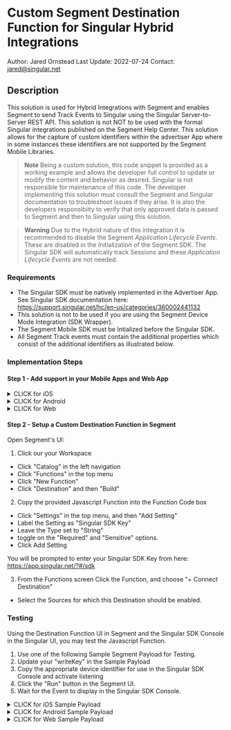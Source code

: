 # Custom Segment Destination Function for Singular Hybrid Integrations
Author: Jared Ornstead
Last Update: 2022-07-24
Contact: jared@singular.net

## Description
This solution is used for Hybrid Integrations with Segment and enables Segment to send Track Events to Singular using the Singular Server-to-Server REST API. This solution is not NOT to be used with the formal Singular integrations published on the Segment Help Center. This solution allows for the capture of custom identifiers within the advertiser App where in some instances these identifiers are not supported by the Segment Mobile Libraries. 

> **Note**
> Being a custom solution, this code snippet is provided as a working example and allows the developer full control to update or modify the content and behavior as desired. Singular is not responsible for maintenance of this code. The developer implementing this solution must consult the Segment and Singular documentation to troubleshoot issues if they arise. It is also the developers responsibiity to verify that only approved data is passed to Segment and then to Singular using this solution.

> **Warning**
> Due to the Hybrid nature of this integration it is recommended to disable the Segment *Application Lifecycle Events*. These are disabled in the Initialization of the Segment SDK. The Singular SDK will automatically track Sessions and these *Application Lifecycle Events* are not needed. 

### Requirements
- The Singular SDK must be natively implemented in the Advertiser App. See Singular SDK documentation here: https://support.singular.net/hc/en-us/categories/360002441132
- This solution is not to be used if you are using the Segment Device Mode Integration (SDK Wrapper).
- The Segment Mobile SDK must be Intialized before the Singular SDK.
- All Segment Track events must contain the additional properties which consist of the additional identifiers as illustrated below.

### Implementation Steps
#### Step 1 - Add support in your Mobile Apps and Web App

<details><summary>CLICK for iOS</summary>
iOS - Implement the Segment iOS Library

CODE: Obj-C
```Obj-C
// Add the following code to your didFinishLaunchingWithOptions entry point:
SEGAnalyticsConfiguration *configuration = [SEGAnalyticsConfiguration configurationWithWriteKey:SEGMENTKEY];
    configuration.trackApplicationLifecycleEvents = NO; // Enable this to record certain application events automatically!
    configuration.recordScreenViews = YES; // Enable this to record screen views automatically!
    [SEGAnalytics setupWithConfiguration:configuration];
```
    
Add the IDFA, IDFV, and ATT status as Segment Track event properties for all of the Segment Track Events. 

CODE: Obj-C
```Obj-C
// Set Segment Properties Example
// DO NOT CHANGE the nameing convention used in the example, as it matches the keys in the Custom Function Script.   
[[SEGAnalytics sharedAnalytics] track:@"EventName"
                                properties:@{ @"singularIDFA": self.s_idfa,
                                              @"singularIDFV": self.s_idfv,
                                              @"singularATT": self.att_state
                                              }];
```
</details>

<details><summary>CLICK for Android</summary>
Android - Implement the Segment Android Library
    
CODE: Java
```Java
// We recommend initializing the client in your Application subclass.
// Read More here: https://segment.com/docs/connections/sources/catalog/libraries/mobile/android/#step-2-initialize-the-client
Analytics analytics = new Analytics.Builder(getApplicationContext(), Constants.SEGMENTKEY)
                .recordScreenViews() // Enable this to record screen views automatically!
                .build();
```
    
Add the following code to your App Immediately after obtaining your Device Identifiers. This code will store the current Device Advertising Identifiers in the Segment Identify Traits in a Singular element. Retreive the Android AppSetID, and Google Advertising ID in the App prior to Segment or Singular SDK Initialization. 
- See How to retreive the AppSetId: https://developer.android.com/training/articles/app-set-id
- See how to Retrieve the Google Advertising Id: https://developer.android.com/training/articles/ad-id
> **Note** 
> Obtaining these identifiers usually requires a mmethod outside of the main thread. You may need to invoke the following Segment code in the same method.

CODE: Java
```Java
Analytics.with(getApplicationContext()).identify(new Traits().putValue("singularGAID",GAID));
Analytics.with(getApplicationContext()).identify(new Traits().putValue("singularASID",ASID));
```
</details>

<details><summary>CLICK for Web</summary>
Web - Implement the Segment Javascript Library

Follow the Segment guide to add the Analytics.js library to your website. Read More here: https://segment.com/docs/connections/sources/catalog/libraries/website/javascript/quickstart/
    
CODE: Javascript
```Javascript
// Your Script will look something like this:
<script>
  !function(){var analytics=window.analytics=window.analytics||[];if(!analytics.initialize)if(analytics.invoked)window.console&&console.error&&console.error("Segment snippet included twice.");else{analytics.invoked=!0;analytics.methods=["trackSubmit","trackClick","trackLink","trackForm","pageview","identify","reset","group","track","ready","alias","debug","page","once","off","on","addSourceMiddleware","addIntegrationMiddleware","setAnonymousId","addDestinationMiddleware"];analytics.factory=function(e){return function(){var t=Array.prototype.slice.call(arguments);t.unshift(e);analytics.push(t);return analytics}};for(var e=0;e<analytics.methods.length;e++){var key=analytics.methods[e];analytics[key]=analytics.factory(key)}analytics.load=function(key,e){var t=document.createElement("script");t.type="text/javascript";t.async=!0;t.src="https://cdn.segment.com/analytics.js/v1/" + key + "/analytics.min.js";var n=document.getElementsByTagName("script")[0];n.parentNode.insertBefore(t,n);analytics._loadOptions=e};analytics._writeKey="ZaFli4dfqQyJ8BOMumCCi4ZLVLG2LOwQ";;analytics.SNIPPET_VERSION="4.15.3";
  analytics.load("ZaFli4dfqQyJ8BOMumCCi4ZLVLG2LOwQ");
  analytics.page();
  }}();
</script>
```
    
Add the following code to your App Immediately after the Singular SDK is Initialized. This code will store the current Device Advertising Identifiers in the Segment Identify Traits in a Singular element.

CODE: Javascript
```Javascript
// Coming soon
```
</details>

#### Step 2 - Setup a Custom Destination Function in Segment

Open Segment's UI:
1. Click our your Workspace
- Click "Catalog" in the left navigation
- Click "Functions" in the top menu
- Click "New Function"
- Click "Destination" and then "Build"

2. Copy the provided Javascript Function into the Function Code box
- Click "Settings" in the top menu, and then "Add Setting"
- Label the Setting as "Singular SDK Key"
- Leave the Type set to "String"
- toggle on the "Required" and "Sensitive" options.
- Click Add Setting

You will be prompted to enter your Singular SDK Key from here: https://app.singular.net/?#/sdk

3. From the Functions screen Click the Function, and choose "+ Connect Destination"
- Select the Sources for which this Destination should be enabled.

### Testing
Using the Destination Function UI in Segment and the Singular SDK Console in the Singular UI, you may test the Javascript Function.
1. Use one of the following Sample Segment Payload for Testing. 
2. Update your "writeKey" in the Sample Payload
3. Copy the appropriate device identifier for use in the Singular SDK Console and activate listening
4. Click the "Run" button in the Segment UI.
5. Wait for the Event to display in the Singular SDK Console.

<details><summary>CLICK for iOS Sample Payload</summary>

CODE: JSON
```JSON
    {
  "anonymousId": "4BC485A2-2EFC-426B-A21F-3F2DEEE8B270",
  "channel": "server",
  "context": {
    "app": {
      "build": "1",
      "name": "Sample ObjC",
      "namespace": "ios.sample.app.objc",
      "version": "2.0"
    },
    "device": {
      "id": "6F9BF4A0-D7CC-475A-9918-54E04D67482B",
      "manufacturer": "Apple",
      "model": "iPhone12,3",
      "name": "iPhone",
      "type": "ios"
    },
    "ip": "104.220.18.50",
    "library": {
      "name": "analytics-ios",
      "version": "4.1.6"
    },
    "locale": "en-US",
    "network": {
      "carrier": "T-Mobile",
      "cellular": false,
      "wifi": true
    },
    "os": {
      "name": "iOS",
      "version": "15.6"
    },
    "screen": {
      "height": 812,
      "width": 375
    },
    "timezone": "America/Los_Angeles",
    "traits": {}
  },
  "event": "Purchase",
  "integrations": {},
  "messageId": "6BCEE4A2-9741-4679-90AC-5EF897A301A2",
  "originalTimestamp": "2022-07-24T15:53:44.725Z",
  "projectId": "aoh5D6cBsUUDAAW5eMH3br",
  "properties": {
    "singularATT": "(3) Authorized",
    "singularIDFA": "2A4999C7-7E75-473B-A13B-8859EAE5D9C0",
    "singularIDFV": "6F9BF4A0-D7CC-475A-9918-54E04D67482B",
    "revenue":"29.95",
    "currency":"USD"
  },
  "receivedAt": "2022-07-24T15:54:14.904Z",
  "sentAt": "2022-07-24T15:54:14.659Z",
  "timestamp": "2022-07-24T15:53:44.970Z",
  "type": "track",
  "version": 2,
  "writeKey": "YOUR WRITE KEY"
}
```
</details>  
    
<details><summary>CLICK for Android Sample Payload</summary>

CODE: JSON
```JSON
    {
  "anonymousId": "1aea91af-04ce-491a-9314-2ec6e53f99c2",
  "channel": "server",
  "context": {
    "app": {
      "build": "7",
      "name": "Singular Sample App",
      "namespace": "net.singular.singularsampleapp",
      "version": "1.5"
    },
    "device": {
      "adTrackingEnabled": true,
      "advertisingId": "cfb68af8-491a-4813-8351-8a26152ab887",
      "id": "8be045c4f1ade6d1525aeabc268720738f41a7b188ad076991622ea8b5d5796c",
      "manufacturer": "Google",
      "model": "sdk_gphone64_arm64",
      "name": "emulator64_arm64",
      "type": "android"
    },
    "ip": "104.220.18.50",
    "library": {
      "name": "analytics-android",
      "version": "4.10.4"
    },
    "locale": "en-US",
    "network": {
      "bluetooth": false,
      "carrier": "T-Mobile",
      "cellular": false,
      "wifi": true
    },
    "os": {
      "name": "Android",
      "version": "12"
    },
    "screen": {
      "density": 2.75,
      "height": 2176,
      "width": 1080
    },
    "timezone": "America/Los_Angeles",
    "traits": {
      "anonymousId": "1aea91af-04ce-491a-9314-2ec6e53f99c2"
    },
    "userAgent": "Dalvik/2.1.0 (Linux; U; Android 12; sdk_gphone64_arm64 Build/S2B2.211203.006)"
  },
  "event": "MyPurchase",
  "integrations": {},
  "messageId": "31475716-38a4-4fdd-bbef-073ef67cd062",
  "originalTimestamp": "2022-07-24T16:24:03.928Z",
  "projectId": "23p4QQqBsqyWsnDHAsni1V",
  "properties": {
    "singularGAID": "cfb68af8-491a-4813-8351-8a26152ab887",
    "singularASID": "ghb32af8-491a-4813-8351-8a26152ab887",
    "revenue":"10.99",
    "currency":"USD"
  },
  "receivedAt": "2022-07-24T16:24:38.151Z",
  "sentAt": "2022-07-24T16:24:35.407Z",
  "timestamp": "2022-07-24T16:24:06.672Z",
  "type": "track",
  "version": 2,
  "writeKey": "YOUR WRITE KEY"
}
```
</details>  

<details><summary>CLICK for Web Sample Payload</summary>

CODE: JSON
```JSON
    {
  "_metadata": {
    "bundled": [
      "Segment.io"
    ],
    "bundledIds": [],
    "unbundled": []
  },
  "anonymousId": "5d7e9c75-cee0-4e01-9714-3db67d871caf",
  "channel": "client",
  "context": {
    "campaign": {},
    "ip": "74.125.210.177",
    "library": {
      "name": "analytics.js",
      "version": "next-1.39.1"
    },
    "locale": "en-US",
    "page": {
      "path": "/render2",
      "referrer": "https://gtm-msr.appspot.com/render?id=GTM-5M6P9MH",
      "search": "?id=GTM-5M6P9MH",
      "title": "gtm-msr",
      "url": "https://gtm-msr.appspot.com/render2?id=GTM-5M6P9MH"
    },
    "userAgent": "Mozilla/5.0 (Windows NT 10.0; Win64; x64) AppleWebKit/537.36 (KHTML, like Gecko) Chrome/102.0.0.0 Safari/537.36"
  },
  "event": "Order Completed",
  "integrations": {},
  "messageId": "ajs-next-fe03a1d53ce5864987388e42d40175fe",
  "originalTimestamp": "2022-07-24T01:41:04.535Z",
  "projectId": "je5kRCsesHUphNViZpWqtT",
  "properties": {
    "currency": "USD",
    "product": "Sample",
    "revenue": "14.99",
    "singularSDID": "b7990740-9ca3-469d-8bde-d3d652ba035f",
    "singularWebBundleId": "com.singular.jared"
  },
  "receivedAt": "2022-07-24T01:41:06.240Z",
  "sentAt": "2022-07-24T01:41:04.554Z",
  "timestamp": "2022-07-24T01:41:06.221Z",
  "type": "track",
  "userId": null,
  "version": 2
}
```
</details>  
